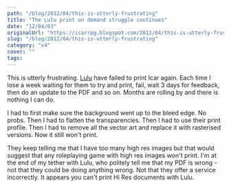 ```yaml
---
path: "/blog/2012/04/this-is-utterly-frustrating"
title: "The Lulu print on demand struggle continues"
date: "12/04/03"
originalUrl: "https://icarrpg.blogspot.com/2012/04/this-is-utterly-frustrating.html"
slug: "/blog/2012/04/this-is-utterly-frustrating"
category: "v4"
cover: ""
tags:
---
```

This is utterly frustrating. [Lulu](http://www.icar.co.uk) have failed to print Icar again. Each time I lose a week waiting for them to try and print, fail, wait 3 days for feedback, then do an update to the PDF and so on. Months are rolling by and there is nothing I can do.  

I had to first make sure the background went up to the bleed edge. No probs. Then I had to flatten the transparencies. Then I had to use their print profile. Then I had to remove all the vector art and replace it with rasterised versions. Now it still won't print.  

They keep telling me that I have too many high res images but that would suggest that any roleplaying game with high res images won't print. I'm at the end of my tether with Lulu, who politely tell me that my PDF is wrong - not that they could be doing anything wrong. Not that they offer a service incorrectly. It appears you can't print Hi Res documents with Lulu.  